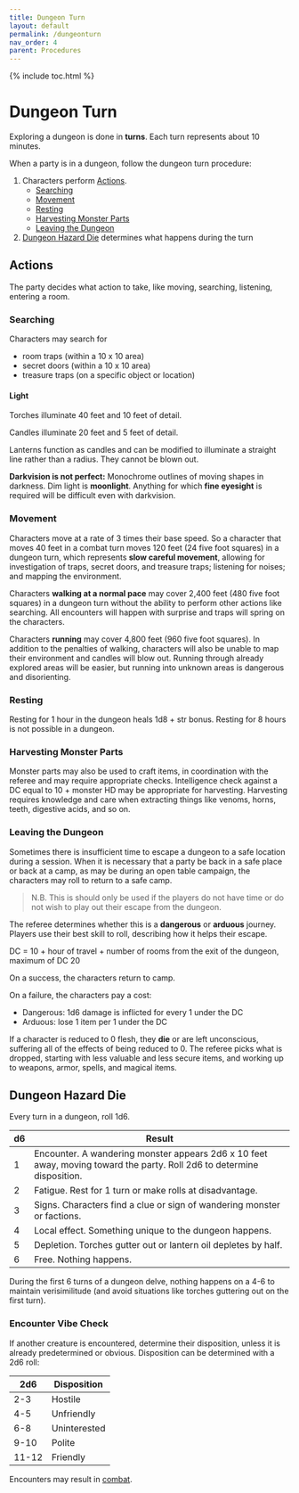 ```yaml
---
title: Dungeon Turn
layout: default
permalink: /dungeonturn
nav_order: 4
parent: Procedures
---
```

{% include toc.html %}

# Dungeon Turn

Exploring a dungeon is done in **turns**. Each turn represents about 10 minutes.

When a party is in a dungeon, follow the dungeon turn procedure: 

1. Characters perform [Actions](#Actions). 
	- [Searching](#Searching)
	- [Movement](#Movement)
	- [Resting](#Resting)
	- [Harvesting Monster Parts](#Harvesting%20Monster%20Parts)
	- [Leaving the Dungeon](#Leaving%20the%20Dungeon)
2. [Dungeon Hazard Die](#Dungeon%20Hazard%20Die) determines what happens during the turn

## Actions
The party decides what action to take, like moving, searching, listening, entering a room. 

### Searching

Characters may search for 
- room traps (within a 10 x 10 area)
- secret doors (within a 10 x 10 area)
- treasure traps (on a specific object or location)

#### Light 
Torches illuminate 40 feet and 10 feet of detail.

Candles illuminate 20 feet and 5 feet of detail. 

Lanterns function as candles and can be modified to illuminate a straight line rather than a radius. They cannot be blown out. 

**Darkvision is not perfect:** Monochrome outlines of moving shapes in darkness. Dim light is **moonlight**. Anything for which **fine eyesight** is required will be difficult even with darkvision.

### Movement

Characters move at a rate of 3 times their base speed. So a character that moves 40 feet in a combat turn moves 120 feet (24 five foot squares) in a dungeon turn, which represents **slow careful movement**, allowing for investigation of traps, secret doors, and treasure traps; listening for noises; and mapping the environment.

Characters **walking at a normal pace** may cover 2,400 feet (480 five foot squares) in a dungeon turn without the ability to perform other actions like searching. All encounters will happen with surprise and traps will spring on the characters. 

Characters **running** may cover 4,800 feet (960 five foot squares). In addition to the penalties of walking, characters will also be unable to map their environment and candles will blow out. Running through already explored areas will be easier, but running into unknown areas is dangerous and disorienting. 

### Resting

Resting for 1 hour in the dungeon heals 1d8 + str bonus. Resting for 8 hours is not possible in a dungeon.

### Harvesting Monster Parts

Monster parts may also be used to craft items, in coordination with the referee and may require appropriate checks. Intelligence check against a DC equal to 10 + monster HD may be appropriate for harvesting. Harvesting requires knowledge and care when extracting things like venoms, horns, teeth, digestive acids, and so on. 

### Leaving the Dungeon 

Sometimes there is insufficient time to escape a dungeon to a safe location during a session. When it is necessary that a party be back in a safe place or back at a camp, as may be during an open table campaign, the characters may roll to return to a safe camp. 

> N.B. This is should only be used if the players do not have time or do not wish to play out their escape from the dungeon.

The referee determines whether this is a **dangerous** or **arduous** journey. Players use their best skill to roll, describing how it helps their escape.

DC = 10 + hour of travel + number of rooms from the exit of the dungeon, maximum of DC 20

On a success, the characters return to camp. 

On a failure, the characters pay a cost: 

- Dangerous: 1d6 damage is inflicted for every 1 under the DC
- Arduous: lose 1 item per 1 under the DC

If a character is reduced to 0 flesh, they **die** or are left unconscious, suffering all of the effects of being reduced to 0. The referee picks what is dropped, starting with less valuable and less secure items, and working up to weapons, armor, spells, and magical items.



## Dungeon Hazard Die

Every turn in a dungeon, roll 1d6. 


| d6  | Result                                                                                                                 |
| --- | ---------------------------------------------------------------------------------------------------------------------- |
| 1   | Encounter. A wandering monster appears 2d6 x 10 feet away, moving toward the party. Roll 2d6 to determine disposition. |
| 2   | Fatigue. Rest for 1 turn or make rolls at disadvantage.                                                                |
| 3   | Signs. Characters find a clue or sign of wandering monster or factions.                                                |
| 4   | Local effect. Something unique to the dungeon happens.                                                                 |
| 5   | Depletion. Torches gutter out or lantern oil depletes by half.                                                                                                                       |
| 6   | Free. Nothing happens.                                                                                                       |

During the first 6 turns of a dungeon delve, nothing happens on a 4-6 to maintain verisimilitude (and avoid situations like torches guttering out on the first turn).

### Encounter Vibe Check

If another creature is encountered, determine their disposition, unless it is already predetermined or obvious. Disposition can be determined with a 2d6 roll: 

| 2d6   | Disposition  |
| ----- | ------------ |
| 2-3   | Hostile      |
| 4-5   | Unfriendly   |
| 6-8   | Uninterested |
| 9-10  | Polite       |
| 11-12 | Friendly     |

Encounters may result in [combat](combatround).


